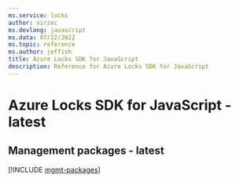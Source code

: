 ```yaml
---
ms.service: locks
author: xirzec
ms.devlang: javascript
ms.data: 07/22/2022
ms.topic: reference
ms.author: jeffish
title: Azure Locks SDK for JavaScript
description: Reference for Azure Locks SDK for JavaScript
---
```

# Azure Locks SDK for JavaScript - latest

## Management packages - latest
[!INCLUDE [mgmt-packages](locks-mgmt-index.md)]